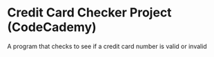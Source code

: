 # Credit Card Checker Project (CodeCademy)
A program that checks to see if a credit card number is valid or invalid
